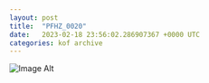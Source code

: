 ```yaml
---
layout:	post
title:	"PFHZ_0020"
date:	2023-02-18 23:56:02.286907367 +0000 UTC
categories:	kof archive
---
```


![Image Alt](https://k0f.github.io/assets/PFHZ_0020.png)
